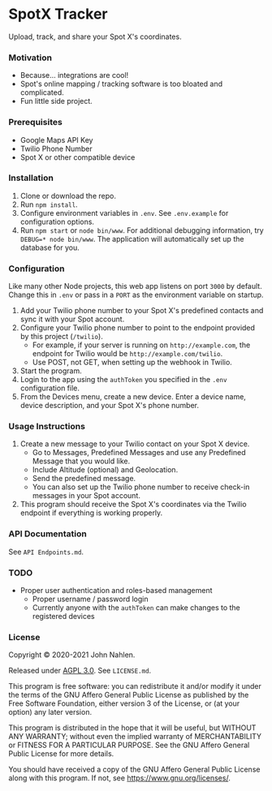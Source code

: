 # SpotX Tracker

Upload, track, and share your Spot X's coordinates.

### Motivation

- Because... integrations are cool!
- Spot's online mapping / tracking software is too bloated and complicated.
- Fun little side project.

### Prerequisites

- Google Maps API Key
- Twilio Phone Number
- Spot X or other compatible device

### Installation

1. Clone or download the repo.
2. Run `npm install`.
3. Configure environment variables in `.env`. See `.env.example` for configuration options.
4. Run `npm start` or `node bin/www`. For additional debugging information, try `DEBUG=* node bin/www`. The application will automatically set up the database for you.

### Configuration

Like many other Node projects, this web app listens on port `3000` by default.
Change this in `.env` or pass in a `PORT` as the environment variable on startup.

1. Add your Twilio phone number to your Spot X's predefined contacts and sync it with your Spot account.
2. Configure your Twilio phone number to point to the endpoint provided by this project (`/twilio`).
    - For example, if your server is running on `http://example.com`, the endpoint for Twilio would be `http://example.com/twilio`.
    - Use POST, not GET, when setting up the webhook in Twilio.
3. Start the program.
4. Login to the app using the `authToken` you specified in the `.env` configuration file.
5. From the Devices menu, create a new device. Enter a device name, device description, and your Spot X's phone number.

### Usage Instructions

1. Create a new message to your Twilio contact on your Spot X device.
    - Go to Messages, Predefined Messages and use any Predefined Message that you would like.
    - Include Altitude (optional) and Geolocation.
    - Send the predefined message.
    - You can also set up the Twilio phone number to receive check-in messages in your Spot account.
2. This program should receive the Spot X's coordinates via the Twilio endpoint if everything is working properly.

### API Documentation

See `API Endpoints.md`.

### TODO

- Proper user authentication and roles-based management
    - Proper username / password login
    - Currently anyone with the `authToken` can make changes to the registered devices

### License

Copyright &copy; 2020-2021 John Nahlen.

Released under [AGPL 3.0](https://www.gnu.org/licenses/agpl-3.0.en.html).
See `LICENSE.md`.

This program is free software: you can redistribute it and/or modify
it under the terms of the GNU Affero General Public License as
published by the Free Software Foundation, either version 3 of the
License, or (at your option) any later version.

This program is distributed in the hope that it will be useful,
but WITHOUT ANY WARRANTY; without even the implied warranty of
MERCHANTABILITY or FITNESS FOR A PARTICULAR PURPOSE.  See the
GNU Affero General Public License for more details.

You should have received a copy of the GNU Affero General Public License
along with this program.  If not, see <https://www.gnu.org/licenses/>.
